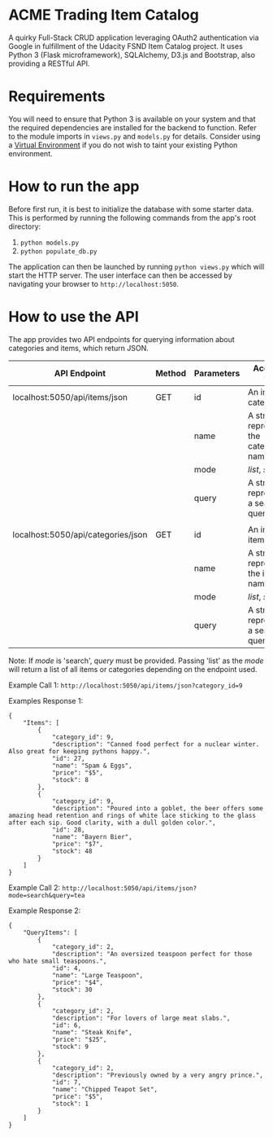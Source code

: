 # ACME Trading Item Catalog
A quirky Full-Stack CRUD application leveraging OAuth2 authentication via Google in fulfillment of the Udacity FSND Item Catalog project. It uses Python 3 (Flask microframework), SQLAlchemy, D3.js and Bootstrap, also providing a RESTful API.

# Requirements
You will need to ensure that Python 3 is available on your system and that the required dependencies are installed for the backend to function. Refer to the module imports in `views.py` and `models.py` for details. Consider using a [Virtual Environment](http://docs.python-guide.org/en/latest/dev/virtualenvs/) if you do not wish to taint your existing Python environment.

# How to run the app
Before first run, it is best to initialize the database with some starter data. This is performed by running the following commands from the app's root directory:

  1. `python models.py`
  2. `python populate_db.py`

The application can then be launched by running `python views.py` which will start the HTTP server. The user interface can then be accessed by navigating your browser to `http://localhost:5050`.

# How to use the API
The app provides two API endpoints for querying information about categories and items, which return JSON.

API Endpoint | Method | Parameters | Accepted vals
-- | -- | -- | --
localhost:5050/api/items/json | GET | id | An integer category ID
|| | name | A string representing the category name
|| | mode | *list*, *search*
|| | query | A string representing a search query
||
localhost:5050/api/categories/json | GET | id | An integer item ID
|| | name | A string representing the item name
|| | mode | *list*, *search*
|| | query | A string representing a search query

Note: If *mode* is 'search', *query* must be provided. Passing 'list' as the *mode* will return a list of all items or categories depending on the endpoint used.

Example Call 1: `http://localhost:5050/api/items/json?category_id=9`

Examples Response 1:
```
{
    "Items": [
        {
            "category_id": 9,
            "description": "Canned food perfect for a nuclear winter. Also great for keeping pythons happy.",
            "id": 27,
            "name": "Spam & Eggs",
            "price": "$5",
            "stock": 8
        },
        {
            "category_id": 9,
            "description": "Poured into a goblet, the beer offers some amazing head retention and rings of white lace sticking to the glass after each sip. Good clarity, with a dull golden color.",
            "id": 28,
            "name": "Bayern Bier",
            "price": "$7",
            "stock": 48
        }
    ]
}
```
Example Call 2: `http://localhost:5050/api/items/json?mode=search&query=tea`

Example Response 2:
```
{
    "QueryItems": [
        {
            "category_id": 2,
            "description": "An oversized teaspoon perfect for those who hate small teaspoons.",
            "id": 4,
            "name": "Large Teaspoon",
            "price": "$4",
            "stock": 30
        },
        {
            "category_id": 2,
            "description": "For lovers of large meat slabs.",
            "id": 6,
            "name": "Steak Knife",
            "price": "$25",
            "stock": 9
        },
        {
            "category_id": 2,
            "description": "Previously owned by a very angry prince.",
            "id": 7,
            "name": "Chipped Teapot Set",
            "price": "$5",
            "stock": 1
        }
    ]
}
```
